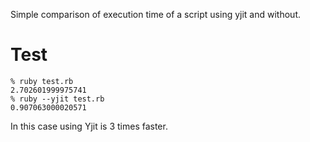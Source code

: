 Simple comparison of execution time of a script using yjit and without.

# Test

```
% ruby test.rb
2.702601999975741
% ruby --yjit test.rb
0.907063000020571
```

In this case using Yjit is 3 times faster.
